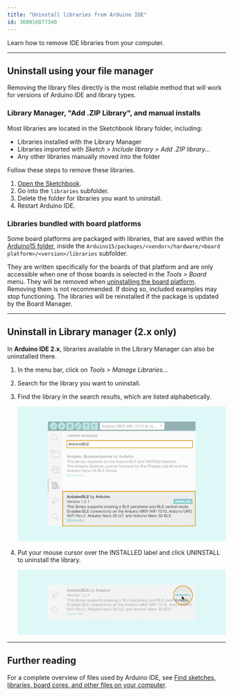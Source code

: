 ```yaml
---
title: "Uninstall libraries from Arduino IDE"
id: 360016077340
---
```


Learn how to remove IDE libraries from your computer.

---

## Uninstall using your file manager

Removing the library files directly is the most reliable method that will work for versions of Arduino IDE and library types.

### Library Manager, "Add .ZIP Library", and manual installs

Most libraries are located in the Sketchbook library folder, including:

* Libraries installed with the Library Manager
* Libraries imported with _Sketch > Include library > Add .ZIP library..._
* Any other libraries manually moved into the folder

Follow these steps to remove these libraries.

1. [Open the Sketchbook](https://support.arduino.cc/hc/en-us/articles/4412950938514-Open-the-Sketchbook).
2. Go into the `libraries` subfolder.
3. Delete the folder for libraries you want to uninstall.
4. Restart Arduino IDE.

### Libraries bundled with board platforms

Some board platforms are packaged with libraries, that are saved within the [Arduino15 folder](https://support.arduino.cc/hc/en-us/articles/360018448279), inside the `Arduino15/packages/<vendor>/hardware/<board platform>/<version>/libraries` subfolder.

They are written specifically for the boards of that platform and are only accessible when one of those boards is selected in the _Tools > Board_ menu. They will be removed when [uninstalling the board platform](https://support.arduino.cc/hc/en-us/articles/4407225360018). Removing them is not recommended. If doing so, included examples may stop functioning. The libraries will be reinstalled if the package is updated by the Board Manager.

---

## Uninstall in Library manager (2.x only)

In **Arduino IDE 2.x**, libraries available in the Library Manager can also be uninstalled there.

1. In the menu bar, click on _Tools > Manage Libraries..._

2. Search for the library you want to uninstall.

3. Find the library in the search results, which are listed alphabetically.

   ![Finding the 'ArduinoBLE' library in the Library Manager.](img/library-manager-2.x-search.png)

4. Put your mouse cursor over the INSTALLED label and click UNINSTALL to uninstall the library.

   ![Uninstalling the 'ArduinoBLE' library in the Library Manager.](img/library-manager-2.x-uninstall.png)

---

## Further reading

For a complete overview of files used by Arduino IDE, see [Find sketches, libraries, board cores, and other files on your computer](https://support.arduino.cc/hc/en-us/articles/4415103213714-Find-sketches-libraries-cores-and-other-files-on-your-computer).
